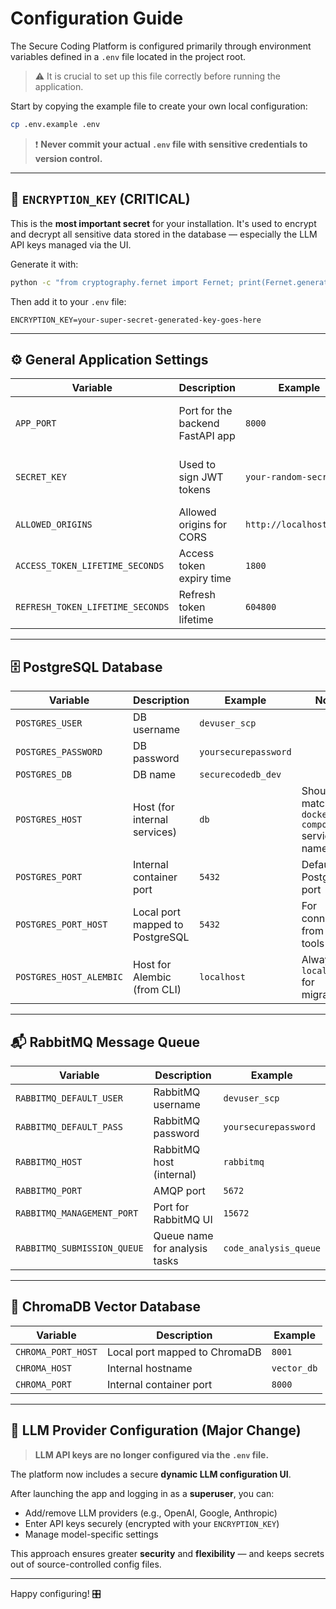 # Configuration Guide

The Secure Coding Platform is configured primarily through environment variables defined in a `.env` file located in the project root.

> ⚠️ It is crucial to set up this file correctly before running the application.

Start by copying the example file to create your own local configuration:

```bash
cp .env.example .env
```

> ❗ **Never commit your actual `.env` file with sensitive credentials to version control.**

---

## 🔐 `ENCRYPTION_KEY` (CRITICAL)

This is the **most important secret** for your installation. It's used to encrypt and decrypt all sensitive data stored in the database — especially the LLM API keys managed via the UI.

Generate it with:

```bash
python -c "from cryptography.fernet import Fernet; print(Fernet.generate_key().decode())"
```

Then add it to your `.env` file:

```env
ENCRYPTION_KEY=your-super-secret-generated-key-goes-here
```

---

## ⚙️ General Application Settings

| Variable | Description | Example | Notes |
| -------- | ----------- | ------- | ----- |
| `APP_PORT` | Port for the backend FastAPI app | `8000` | Ensure this port is available |
| `SECRET_KEY` | Used to sign JWT tokens | `your-random-secret` | Must be unique and strong |
| `ALLOWED_ORIGINS` | Allowed origins for CORS | `http://localhost:5173` | No trailing slash |
| `ACCESS_TOKEN_LIFETIME_SECONDS` | Access token expiry time | `1800` | 30 minutes |
| `REFRESH_TOKEN_LIFETIME_SECONDS` | Refresh token lifetime | `604800` | 7 days |

---

## 🗄️ PostgreSQL Database

| Variable | Description | Example | Notes |
| -------- | ----------- | ------- | ----- |
| `POSTGRES_USER` | DB username | `devuser_scp` | |
| `POSTGRES_PASSWORD` | DB password | `yoursecurepassword` | |
| `POSTGRES_DB` | DB name | `securecodedb_dev` | |
| `POSTGRES_HOST` | Host (for internal services) | `db` | Should match `docker-compose` service name |
| `POSTGRES_PORT` | Internal container port | `5432` | Default PostgreSQL port |
| `POSTGRES_PORT_HOST` | Local port mapped to PostgreSQL | `5432` | For connecting from local tools |
| `POSTGRES_HOST_ALEMBIC` | Host for Alembic (from CLI) | `localhost` | Always `localhost` for migrations |

---

## 📬 RabbitMQ Message Queue

| Variable | Description | Example |
| -------- | ----------- | ------- |
| `RABBITMQ_DEFAULT_USER` | RabbitMQ username | `devuser_scp` |
| `RABBITMQ_DEFAULT_PASS` | RabbitMQ password | `yoursecurepassword` |
| `RABBITMQ_HOST` | RabbitMQ host (internal) | `rabbitmq` |
| `RABBITMQ_PORT` | AMQP port | `5672` |
| `RABBITMQ_MANAGEMENT_PORT` | Port for RabbitMQ UI | `15672` |
| `RABBITMQ_SUBMISSION_QUEUE` | Queue name for analysis tasks | `code_analysis_queue` |

---

## 🧠 ChromaDB Vector Database

| Variable | Description | Example |
| -------- | ----------- | ------- |
| `CHROMA_PORT_HOST` | Local port mapped to ChromaDB | `8001` |
| `CHROMA_HOST` | Internal hostname | `vector_db` |
| `CHROMA_PORT` | Internal container port | `8000` |

---

## 🤖 LLM Provider Configuration (Major Change)

> **LLM API keys are no longer configured via the `.env` file.**

The platform now includes a secure **dynamic LLM configuration UI**.

After launching the app and logging in as a **superuser**, you can:

- Add/remove LLM providers (e.g., OpenAI, Google, Anthropic)
- Enter API keys securely (encrypted with your `ENCRYPTION_KEY`)
- Manage model-specific settings

This approach ensures greater **security** and **flexibility** — and keeps secrets out of source-controlled config files.

---

Happy configuring! 🎛️
